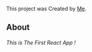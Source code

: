 This project was Created by [Me](https://github.com/mouadee).

## About

###### This is The First React App !